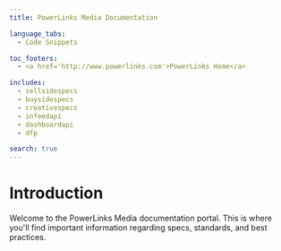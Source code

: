 ```yaml
---
title: PowerLinks Media Documentation

language_tabs:
  - Code Snippets

toc_footers:
  - <a href='http://www.powerlinks.com'>PowerLinks Home</a>

includes:
  - sellsidespecs
  - buysidespecs
  - creativespecs
  - infeedapi
  - dashboardapi
  - dfp

search: true
---
```


# Introduction

Welcome to the PowerLinks Media documentation portal. This is where you'll find important information regarding specs, standards, and best practices.
